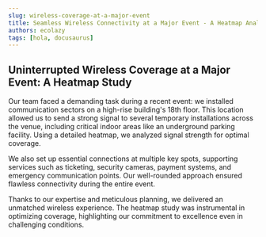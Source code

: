 ```yaml
---
slug: wireless-coverage-at-a-major-event
title: Seamless Wireless Connectivity at a Major Event - A Heatmap Analysis
authors: ecolazy
tags: [hola, docusaurus]
---
```

## Uninterrupted Wireless Coverage at a Major Event: A Heatmap Study

Our team faced a demanding task during a recent event: we installed communication sectors on a high-rise building's 18th floor. This location allowed us to send a strong signal to several temporary installations across the venue, including critical indoor areas like an underground parking facility. Using a detailed heatmap, we analyzed signal strength for optimal coverage.

We also set up essential connections at multiple key spots, supporting services such as ticketing, security cameras, payment systems, and emergency communication points. Our well-rounded approach ensured flawless connectivity during the entire event.

Thanks to our expertise and meticulous planning, we delivered an unmatched wireless experience. The heatmap study was instrumental in optimizing coverage, highlighting our commitment to excellence even in challenging conditions.




